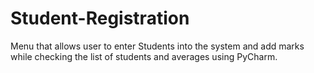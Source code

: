 # Student-Registration
Menu that allows user to enter Students into the system and add marks while checking the list of students and averages using PyCharm.
